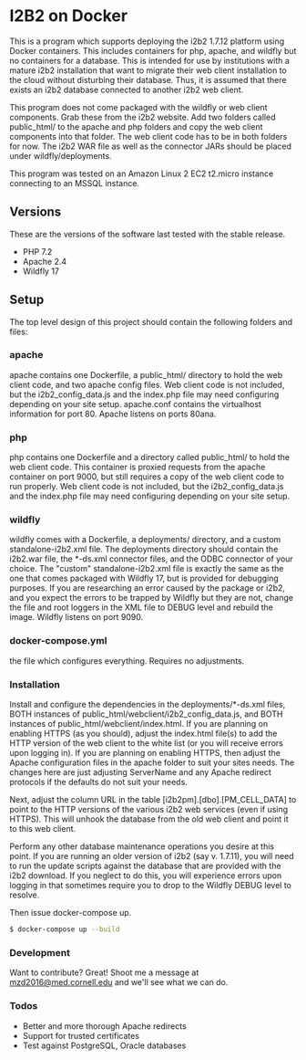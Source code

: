 # I2B2 on Docker

This is a program which supports deploying the i2b2 1.7.12 platform using Docker containers. This includes containers for php, apache, and wildfly but no containers for a database. This is intended for use by institutions with a mature i2b2 installation that want to migrate their web client installation to the cloud without disturbing their database. Thus, it is assumed that there exists an i2b2 database connected to another i2b2 web client.

This program does not come packaged with the wildfly or web client components. Grab these from the i2b2 website. Add two folders called public_html/ to the apache and php folders and copy the web client components into that folder. The web client code has to be in both folders for now. The i2b2 WAR file as well as the connector JARs should be placed under wildfly/deployments.

This program was tested on an Amazon Linux 2 EC2 t2.micro instance connecting to an MSSQL instance.

## Versions

These are the versions of the software last tested with the stable release.

* PHP 7.2
* Apache 2.4
* Wildfly 17

## Setup

The top level design of this project should contain the following folders and files:

### apache
apache contains one Dockerfile, a public_html/ directory to hold the web client code, and two apache config files. Web client code is not included, but the i2b2_config_data.js and the index.php file may need configuring depending on your site setup. apache.conf contains the virtualhost information for port 80. Apache listens on ports 80ana.

### php
php contains one Dockerfile and a directory called public_html/ to hold the web client code. This container is proxied requests from the apache container on port 9000, but still requires a copy of the web client code to run properly. Web client code is not included, but the i2b2_config_data.js and the index.php file may need configuring depending on your site setup.

### wildfly
wildfly comes with a Dockerfile, a deployments/ directory, and a custom standalone-i2b2.xml file. The deployments directory should contain the i2b2.war file, the *-ds.xml connector files, and the ODBC connector of your choice. The "custom" standalone-i2b2.xml file is exactly the same as the one that comes packaged with Wildfly 17, but is provided for debugging purposes. If you are researching an error caused by the package or i2b2, and you expect the errors to be trapped by Wildfly but they are not, change the file and root loggers in the XML file to DEBUG level and rebuild the image. Wildfly listens on port 9090.

### docker-compose.yml
the file which configures everything. Requires no adjustments.

### Installation

Install and configure the dependencies in the deployments/*-ds.xml files, BOTH instances of public_html/webclient/i2b2_config_data.js, and BOTH instances of public_html/webclient/index.html. If you are planning on enabling HTTPS (as you should), adjust the index.html file(s) to add the HTTP version of the web client to the white list (or you will receive errors upon logging in). If you are planning on enabling HTTPS, then adjust the Apache configuration files in the apache folder to suit your sites needs. The changes here are just adjusting ServerName and any Apache redirect protocols if the defaults do not suit your needs.

Next, adjust the column URL in the table [i2b2pm].[dbo].[PM_CELL_DATA] to point to the HTTP versions of the various i2b2 web services (even if using HTTPS). This will unhook the database from the old web client and point it to this web client.

Perform any other database maintenance operations you desire at this point. If you are running an older version of i2b2 (say v. 1.7.11), you will need to run the update scripts against the database that are provided with the i2b2 download. If you neglect to do this, you will experience errors upon logging in that sometimes require you to drop to the Wildfly DEBUG level to resolve. 

Then issue docker-compose up.

```sh
$ docker-compose up --build
```

### Development

Want to contribute? Great! Shoot me a message at mzd2016@med.cornell.edu and we'll see what we can do.

### Todos

 - Better and more thorough Apache redirects
 - Support for trusted certificates
 - Test against PostgreSQL, Oracle databases



